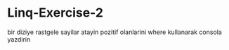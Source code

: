 # Linq-Exercise-2
bir diziye rastgele sayilar atayin pozitif olanlarini where kullanarak consola yazdirin